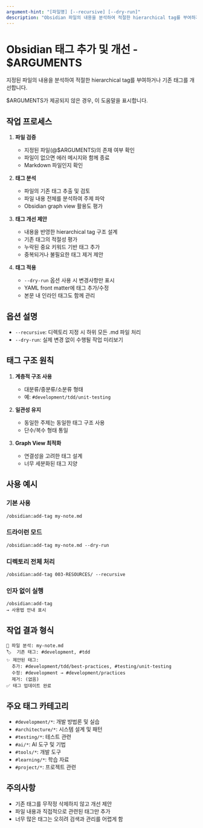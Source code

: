 ```yaml
---
argument-hint: "[파일명] [--recursive] [--dry-run]"
description: "Obsidian 파일의 내용을 분석하여 적절한 hierarchical tag를 부여하거나 개선"
---
```


# Obsidian 태그 추가 및 개선 - $ARGUMENTS

지정된 파일의 내용을 분석하여 적절한 hierarchical tag를 부여하거나 기존 태그를 개선합니다.

$ARGUMENTS가 제공되지 않은 경우, 이 도움말을 표시합니다.

## 작업 프로세스

1. **파일 검증**
   - 지정된 파일(@$ARGUMENTS)의 존재 여부 확인
   - 파일이 없으면 에러 메시지와 함께 종료
   - Markdown 파일인지 확인

2. **태그 분석**
   - 파일의 기존 태그 추출 및 검토
   - 파일 내용 전체를 분석하여 주제 파악
   - Obsidian graph view 활용도 평가

3. **태그 개선 제안**
   - 내용을 반영한 hierarchical tag 구조 설계
   - 기존 태그의 적절성 평가
   - 누락된 중요 키워드 기반 태그 추가
   - 중복되거나 불필요한 태그 제거 제안

4. **태그 적용**
   - `--dry-run` 옵션 사용 시 변경사항만 표시
   - YAML front matter에 태그 추가/수정
   - 본문 내 인라인 태그도 함께 관리

## 옵션 설명

- `--recursive`: 디렉토리 지정 시 하위 모든 .md 파일 처리
- `--dry-run`: 실제 변경 없이 수행될 작업 미리보기

## 태그 구조 원칙

1. **계층적 구조 사용**
   - 대분류/중분류/소분류 형태
   - 예: `#development/tdd/unit-testing`

2. **일관성 유지**
   - 동일한 주제는 동일한 태그 구조 사용
   - 단수/복수 형태 통일

3. **Graph View 최적화**
   - 연결성을 고려한 태그 설계
   - 너무 세분화된 태그 지양

## 사용 예시

### 기본 사용
```
/obsidian:add-tag my-note.md
```

### 드라이런 모드
```
/obsidian:add-tag my-note.md --dry-run
```

### 디렉토리 전체 처리
```
/obsidian:add-tag 003-RESOURCES/ --recursive
```

### 인자 없이 실행
```
/obsidian:add-tag
→ 사용법 안내 표시
```

## 작업 결과 형식

```
📄 파일 분석: my-note.md
🏷️  기존 태그: #development, #tdd
✨ 제안된 태그:
  추가: #development/tdd/best-practices, #testing/unit-testing
  수정: #development → #development/practices
  제거: (없음)
✅ 태그 업데이트 완료
```

## 주요 태그 카테고리

- `#development/*`: 개발 방법론 및 실습
- `#architecture/*`: 시스템 설계 및 패턴
- `#testing/*`: 테스트 관련
- `#ai/*`: AI 도구 및 기법
- `#tools/*`: 개발 도구
- `#learning/*`: 학습 자료
- `#project/*`: 프로젝트 관련

## 주의사항

- 기존 태그를 무작정 삭제하지 않고 개선 제안
- 파일 내용과 직접적으로 관련된 태그만 추가
- 너무 많은 태그는 오히려 검색과 관리를 어렵게 함